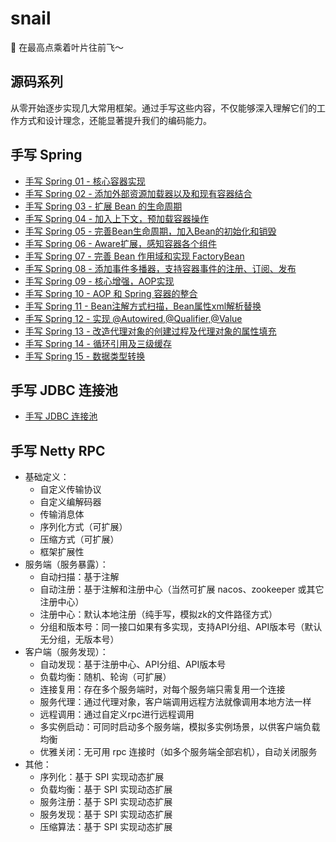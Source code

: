 # snail

🐌 在最高点乘着叶片往前飞～

## 源码系列

从零开始逐步实现几大常用框架。通过手写这些内容，不仅能够深入理解它们的工作方式和设计理念，还能显著提升我们的编码能力。

## 手写 Spring

- [手写 Spring 01 - 核心容器实现](https://zpj80231.github.io/znote/views/backend/spring-source-01.html)
- [手写 Spring 02 - 添加外部资源加载器以及和现有容器结合](https://zpj80231.github.io/znote/views/backend/spring-source-02.html)
- [手写 Spring 03 - 扩展 Bean 的生命周期](https://zpj80231.github.io/znote/views/backend/spring-source-03.html)
- [手写 Spring 04 - 加入上下文，预加载容器操作](https://zpj80231.github.io/znote/views/backend/spring-source-04.html)
- [手写 Spring 05 - 完善Bean生命周期，加入Bean的初始化和销毁](https://zpj80231.github.io/znote/views/backend/spring-source-05.html)
- [手写 Spring 06 - Aware扩展，感知容器各个组件](https://zpj80231.github.io/znote/views/backend/spring-source-06.html)
- [手写 Spring 07 - 完善 Bean 作用域和实现 FactoryBean](https://zpj80231.github.io/znote/views/backend/spring-source-07.html)
- [手写 Spring 08 - 添加事件多播器，支持容器事件的注册、订阅、发布](https://zpj80231.github.io/znote/views/backend/spring-source-08.html)
- [手写 Spring 09 - 核心增强，AOP实现](https://zpj80231.github.io/znote/views/backend/spring-source-09.html)
- [手写 Spring 10 - AOP 和 Spring 容器的整合](https://zpj80231.github.io/znote/views/backend/spring-source-10.html)
- [手写 Spring 11 - Bean注解方式扫描，Bean属性xml解析替换](https://zpj80231.github.io/znote/views/backend/spring-source-11.html)
- [手写 Spring 12 - 实现 @Autowired,@Qualifier,@Value](https://zpj80231.github.io/znote/views/backend/spring-source-12.html)
- [手写 Spring 13 - 改造代理对象的创建过程及代理对象的属性填充](https://zpj80231.github.io/znote/views/backend/spring-source-13.html)
- [手写 Spring 14 - 循环引用及三级缓存](https://zpj80231.github.io/znote/views/backend/spring-source-14.html)
- [手写 Spring 15 - 数据类型转换](https://zpj80231.github.io/znote/views/backend/spring-source-15.html)

## 手写 JDBC 连接池

- [手写 JDBC 连接池](https://zpj80231.github.io/znote/views/backend/jdbc-pool-source-01.html)

## 手写 Netty RPC

- 基础定义：
  - 自定义传输协议
  - 自定义编解码器
  - 传输消息体
  - 序列化方式（可扩展）
  - 压缩方式（可扩展）
  - 框架扩展性
- 服务端（服务暴露）：
  - 自动扫描：基于注解
  - 自动注册：基于注解和注册中心（当然可扩展 nacos、zookeeper 或其它注册中心）
  - 注册中心：默认本地注册（纯手写，模拟zk的文件路径方式）
  - 分组和版本号：同一接口如果有多实现，支持API分组、API版本号（默认无分组，无版本号）
- 客户端（服务发现）：
  - 自动发现：基于注册中心、API分组、API版本号
  - 负载均衡：随机、轮询（可扩展）
  - 连接复用：存在多个服务端时，对每个服务端只需复用一个连接
  - 服务代理：通过代理对象，客户端调用远程方法就像调用本地方法一样
  - 远程调用：通过自定义rpc进行远程调用
  - 多实例启动：可同时启动多个服务端，模拟多实例场景，以供客户端负载均衡
  - 优雅关闭：无可用 rpc 连接时（如多个服务端全部宕机），自动关闭服务
- 其他：
  - 序列化：基于 SPI 实现动态扩展
  - 负载均衡：基于 SPI 实现动态扩展
  - 服务注册：基于 SPI 实现动态扩展
  - 服务发现：基于 SPI 实现动态扩展
  - 压缩算法：基于 SPI 实现动态扩展



